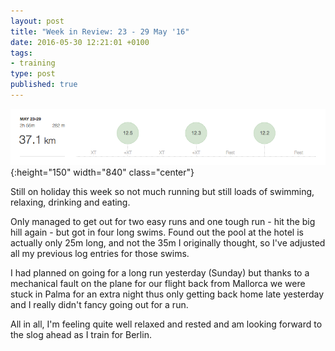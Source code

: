 ```yaml
---
layout: post
title: "Week in Review: 23 - 29 May '16"
date: 2016-05-30 12:21:01 +0100
tags:
- training
type: post
published: true
---
```


![Week in Review: 23 - 29 May '16](/img/week-in-review-23-29May16.png){:height="150" width="840" class="center"}

Still on holiday this week so not much running but still loads of swimming, relaxing, drinking and eating.

Only managed to get out for two easy runs and one tough run - hit the big hill again - but got in four long swims.
Found out the pool at the hotel is actually only 25m long, and not the 35m I originally thought, so I've adjusted all my previous log entries for those swims.

I had planned on going for a long run yesterday (Sunday) but thanks to a mechanical fault on the plane for our flight back from Mallorca we were stuck in Palma for an extra night thus only getting back home late yesterday and I really didn't fancy going out for a run.

All in all, I'm feeling quite well relaxed and rested and am looking forward to the slog ahead as I train for Berlin.
